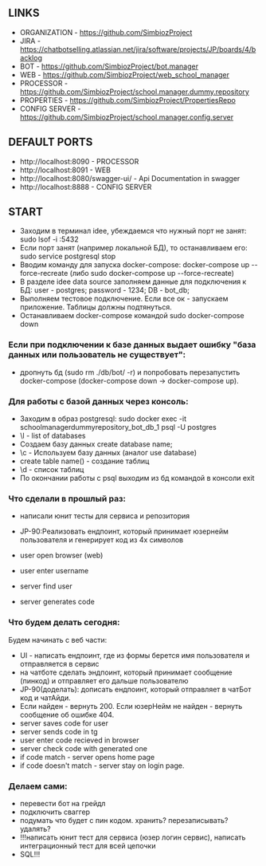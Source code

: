 ## LINKS
- ORGANIZATION - https://github.com/SimbiozProject
- JIRA - https://chatbotselling.atlassian.net/jira/software/projects/JP/boards/4/backlog
- BOT - https://github.com/SimbiozProject/bot.manager
- WEB - https://github.com/SimbiozProject/web_school_manager
- PROCESSOR - https://github.com/SimbiozProject/school.manager.dummy.repository
- PROPERTIES - https://github.com/SimbiozProject/PropertiesRepo
- CONFIG SERVER - https://github.com/SimbiozProject/school.manager.config.server

## DEFAULT PORTS
- http://localhost:8090 - PROCESSOR
- http://localhost:8091 - WEB
- http://localhost:8080/swagger-ui/ - Api Documentation in swagger
- http://localhost:8888 - CONFIG SERVER

## START
- Заходим в терминал idee, убеждаемся что нужный порт не занят: sudo lsof -i :5432
- Если порт занят (например локальной БД), то останавливаем его: sudo service postgresql stop
- Вводим команду для запуска docker-compose: docker-compose up --force-recreate 
(либо sudo docker-compose up --force-recreate)
- В разделе idee data source заполняем данные для подключения к БД: 
user - postgres; password - 1234; DB - bot_db;
- Выполняем тестовое подключение. Если все ок - запускаем приложение. Таблицы должны подтянуться.
- Останавливаем docker-compose командой sudo docker-compose down

### Если при подключении к базе данных выдает ошибку "база данных или пользователь не существует":
- дропнуть бд (sudo rm ./db/bot/ -r) и попробовать перезапустить docker-compose 
(docker-compose down -> docker-compose up).

### Для работы с базой данных через консоль:
- Заходим в образ postgresql: sudo docker exec -it schoolmanagerdummyrepository_bot_db_1  psql -U postgres
- \l - list of databases
- Создаем базу данных create database name;
- \с - Используем базу данных (аналог use database)
- create table name() - создание таблиц
- \d - список таблиц
- По окончании работы с psql выходим из бд командой в консоли exit

### Что сделали в прошлый раз:
- написали юнит тесты для сервиса и репозитория
- JP-90:Реализовать ендпоинт, который принимает юзернейм пользователя и генерирует код из 4х символов

- user open browser (web)
- user enter username
- server find user
- server generates code

### Что будем делать сегодня:
Будем начинать с веб части: 
- UI - написать ендпоинт, где из формы берется имя пользователя и отправляется в сервис
- на чатботе сделать эндпоинт, который принимает сообщение (пинкод) и отправляет его дальше пользователю
- JP-90(доделать): дописать ендпоинт, который отправляет в чатБот код и чатАйди. 
- Если найден - вернуть 200. Если юзерНейм не найден - вернуть сообщение об ошибке 404.
- server saves code for user
- server sends code in tg
- user enter code recieved in browser
- server check code with generated one
- if code match - server opens home page
- if code doesn't match - server stay on login page.

### Делаем сами:
- перевести бот на грейдл
- подключить сваггер
- подумать что будет с пин кодом. хранить? перезаписывать? удалять?
- !!!написать юнит тест для сервиса (юзер логин сервис), написать интеграционный тест для всей цепочки
- SQL!!!


